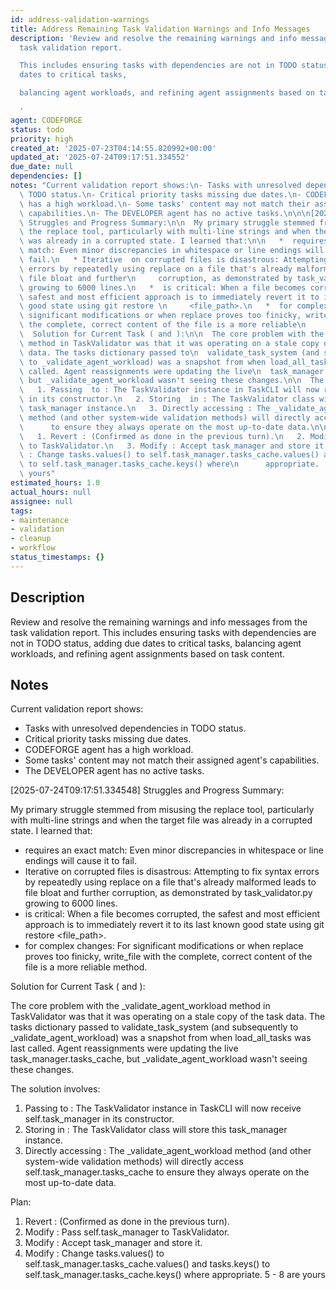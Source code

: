 ```yaml
---
id: address-validation-warnings
title: Address Remaining Task Validation Warnings and Info Messages
description: 'Review and resolve the remaining warnings and info messages from the
  task validation report.

  This includes ensuring tasks with dependencies are not in TODO status, adding due
  dates to critical tasks,

  balancing agent workloads, and refining agent assignments based on task content.

  '
agent: CODEFORGE
status: todo
priority: high
created_at: '2025-07-23T04:14:55.820992+00:00'
updated_at: '2025-07-24T09:17:51.334552'
due_date: null
dependencies: []
notes: "Current validation report shows:\n- Tasks with unresolved dependencies in\
  \ TODO status.\n- Critical priority tasks missing due dates.\n- CODEFORGE agent\
  \ has a high workload.\n- Some tasks' content may not match their assigned agent's\
  \ capabilities.\n- The DEVELOPER agent has no active tasks.\n\n\n[2025-07-24T09:17:51.334548]\
  \ Struggles and Progress Summary:\n\n  My primary struggle stemmed from misusing\
  \ the replace tool, particularly with multi-line strings and when the target file\
  \ was already in a corrupted state. I learned that:\n\n   *  requires an exact \
  \ match: Even minor discrepancies in whitespace or line endings will cause it to\
  \ fail.\n   * Iterative  on corrupted files is disastrous: Attempting to fix syntax\
  \ errors by repeatedly using replace on a file that's already malformed leads to\
  \ file bloat and further\n     corruption, as demonstrated by task_validator.py\
  \ growing to 6000 lines.\n   *  is critical: When a file becomes corrupted, the\
  \ safest and most efficient approach is to immediately revert it to its last known\
  \ good state using git restore \n     <file_path>.\n   *  for complex changes: For\
  \ significant modifications or when replace proves too finicky, write_file with\
  \ the complete, correct content of the file is a more reliable\n     method.\n\n\
  \  Solution for Current Task ( and ):\n\n  The core problem with the _validate_agent_workload\
  \ method in TaskValidator was that it was operating on a stale copy of the task\
  \ data. The tasks dictionary passed to\n  validate_task_system (and subsequently\
  \ to _validate_agent_workload) was a snapshot from when load_all_tasks was last\
  \ called. Agent reassignments were updating the live\n  task_manager.tasks_cache,\
  \ but _validate_agent_workload wasn't seeing these changes.\n\n  The solution involves:\n\
  \   1. Passing  to : The TaskValidator instance in TaskCLI will now receive self.task_manager\
  \ in its constructor.\n   2. Storing  in : The TaskValidator class will store this\
  \ task_manager instance.\n   3. Directly accessing : The _validate_agent_workload\
  \ method (and other system-wide validation methods) will directly access self.task_manager.tasks_cache\n\
  \      to ensure they always operate on the most up-to-date data.\n\n  Plan:\n\n\
  \   1. Revert : (Confirmed as done in the previous turn).\n   2. Modify : Pass self.task_manager\
  \ to TaskValidator.\n   3. Modify : Accept task_manager and store it.\n   4. Modify\
  \ : Change tasks.values() to self.task_manager.tasks_cache.values() and tasks.keys()\
  \ to self.task_manager.tasks_cache.keys() where\n      appropriate.      5 - 8 are\
  \ yours"
estimated_hours: 1.0
actual_hours: null
assignee: null
tags:
- maintenance
- validation
- cleanup
- workflow
status_timestamps: {}
---
```


## Description

Review and resolve the remaining warnings and info messages from the task validation report.
This includes ensuring tasks with dependencies are not in TODO status, adding due dates to critical tasks,
balancing agent workloads, and refining agent assignments based on task content.


## Notes

Current validation report shows:
- Tasks with unresolved dependencies in TODO status.
- Critical priority tasks missing due dates.
- CODEFORGE agent has a high workload.
- Some tasks' content may not match their assigned agent's capabilities.
- The DEVELOPER agent has no active tasks.


[2025-07-24T09:17:51.334548] Struggles and Progress Summary:

  My primary struggle stemmed from misusing the replace tool, particularly with multi-line strings and when the target file was already in a corrupted state. I learned that:

   *  requires an exact  match: Even minor discrepancies in whitespace or line endings will cause it to fail.
   * Iterative  on corrupted files is disastrous: Attempting to fix syntax errors by repeatedly using replace on a file that's already malformed leads to file bloat and further
     corruption, as demonstrated by task_validator.py growing to 6000 lines.
   *  is critical: When a file becomes corrupted, the safest and most efficient approach is to immediately revert it to its last known good state using git restore 
     <file_path>.
   *  for complex changes: For significant modifications or when replace proves too finicky, write_file with the complete, correct content of the file is a more reliable
     method.

  Solution for Current Task ( and ):

  The core problem with the _validate_agent_workload method in TaskValidator was that it was operating on a stale copy of the task data. The tasks dictionary passed to
  validate_task_system (and subsequently to _validate_agent_workload) was a snapshot from when load_all_tasks was last called. Agent reassignments were updating the live
  task_manager.tasks_cache, but _validate_agent_workload wasn't seeing these changes.

  The solution involves:
   1. Passing  to : The TaskValidator instance in TaskCLI will now receive self.task_manager in its constructor.
   2. Storing  in : The TaskValidator class will store this task_manager instance.
   3. Directly accessing : The _validate_agent_workload method (and other system-wide validation methods) will directly access self.task_manager.tasks_cache
      to ensure they always operate on the most up-to-date data.

  Plan:

   1. Revert : (Confirmed as done in the previous turn).
   2. Modify : Pass self.task_manager to TaskValidator.
   3. Modify : Accept task_manager and store it.
   4. Modify : Change tasks.values() to self.task_manager.tasks_cache.values() and tasks.keys() to self.task_manager.tasks_cache.keys() where
      appropriate.      5 - 8 are yours

